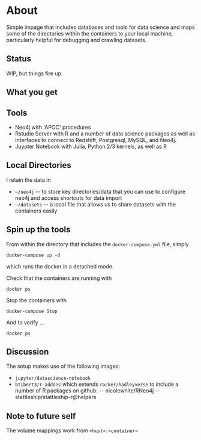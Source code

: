 # About

Simple impage that includes databases and tools for data science and maps some of the directories within the containers to your local machine, particularly helpful for debugging and crawling datasets.

## Status

WIP, but things fire up.

## What you get

## Tools

- Neo4j with 'APOC' procedures
- Rstudio Server with R and a number of data science packages as well as interfaces to connect to Redshift, Postgresql, MySQL, and Neo4j.
- Juypter Notebook with Julia, Python 2/3 kernels, as well as R

## Local Directories

I retain the data in

- `~/neo4j`
  -- to store key directories/data that you can use to configure neo4j and access shortcuts for data import
- `~/datasets`
  -- a local file that allows us to share datasets with the containers easily

## Spin up the tools

From within the directory that includes the `docker-compose.yml` file, simply

```
docker-compose up -d
```
which runs the docker in a detached mode.

Check that the containers are running with

```
docker ps
```

Stop the containers with

```
docker-compose Stop
```

And to verify ...

```
docker ps
```

## Discussion

The setup makes use of the following images:

- `jupyter/datascience-notebook`
- `btibert3/r-addons` which extends `rocker/hadleyverse` to include a number of R packages on github:
    -- nicolewhite/RNeo4j
    -- stattleship/stattleship-r@helpers

## Note to future self
The volume mappings work from `<host>:<container>`

